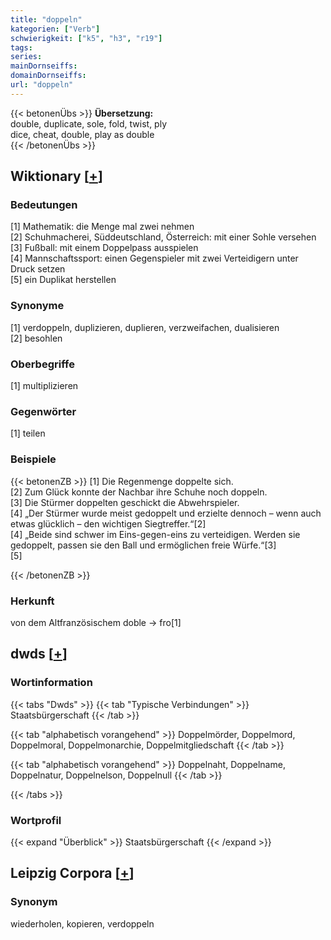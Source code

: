 ```yaml
---
title: "doppeln"
kategorien: ["Verb"]
schwierigkeit: ["k5", "h3", "r19"]
tags:
series:
mainDornseiffs:
domainDornseiffs:
url: "doppeln"
---
```


{{< betonenÜbs >}}
**Übersetzung:**  
double, duplicate, sole, fold, twist, ply  
dice, cheat, double, play as double  
{{< /betonenÜbs >}}

## Wiktionary [[+](https://de.wiktionary.org/wiki/doppeln)]

### Bedeutungen
[1] Mathematik: die Menge mal zwei nehmen  
[2] Schuhmacherei, Süddeutschland, Österreich: mit einer Sohle versehen  
[3] Fußball: mit einem Doppelpass ausspielen  
[4] Mannschaftssport: einen Gegenspieler mit zwei Verteidigern unter Druck setzen  
[5] ein Duplikat herstellen  

### Synonyme
[1] verdoppeln, duplizieren, duplieren, verzweifachen, dualisieren  
[2] besohlen  

### Oberbegriffe
[1] multiplizieren  

### Gegenwörter
[1] teilen  

### Beispiele
{{< betonenZB >}}
[1] Die Regenmenge doppelte sich.  
[2] Zum Glück konnte der Nachbar ihre Schuhe noch doppeln.  
[3] Die Stürmer doppelten geschickt die Abwehrspieler.  
[4] „Der Stürmer wurde meist gedoppelt und erzielte dennoch – wenn auch etwas glücklich – den wichtigen Siegtreffer.“[2]  
[4] „Beide sind schwer im Eins-gegen-eins zu verteidigen. Werden sie gedoppelt, passen sie den Ball und ermöglichen freie Würfe.“[3]  
[5]  

{{< /betonenZB >}}
### Herkunft
von dem Altfranzösischem doble → fro[1]  



## dwds [[+](https://www.dwds.de/wb/doppeln)]

### Wortinformation
{{< tabs "Dwds" >}}
{{< tab "Typische Verbindungen" >}}
Staatsbürgerschaft
{{< /tab >}}

{{< tab "alphabetisch vorangehend" >}}
Doppelmörder, Doppelmord, Doppelmoral, Doppelmonarchie, Doppelmitgliedschaft
{{< /tab >}}

{{< tab "alphabetisch vorangehend" >}}
Doppelnaht, Doppelname, Doppelnatur, Doppelnelson, Doppelnull
{{< /tab >}}

{{< /tabs >}}

### Wortprofil
{{< expand "Überblick" >}} Staatsbürgerschaft {{< /expand >}}

## Leipzig Corpora [[+](https://corpora.uni-leipzig.de/en/res?word=doppeln&corpusId=deu_newscrawl-public_2018)]


### Synonym
wiederholen, kopieren, verdoppeln

